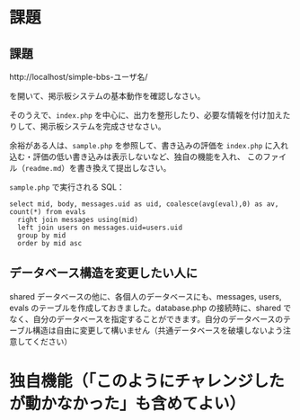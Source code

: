 # 課題

## 課題

http://localhost/simple-bbs-ユーザ名/

を開いて、掲示板システムの基本動作を確認しなさい。

そのうえで、```index.php``` を中心に、出力を整形したり、必要な情報を付け加えたりして、掲示板システムを完成させなさい。

余裕がある人は、```sample.php``` を参照して、書き込みの評価を ```index.php``` に入れ込む・評価の低い書き込みは表示しないなど、独自の機能を入れ、
このファイル（```readme.md```）を書き換えて提出しなさい。

```sample.php``` で実行される SQL：

```
select mid, body, messages.uid as uid, coalesce(avg(eval),0) as av, count(*) from evals
  right join messages using(mid)
  left join users on messages.uid=users.uid
  group by mid
  order by mid asc
```

## データベース構造を変更したい人に

shared データベースの他に、各個人のデータベースにも、messages, users, evals のテーブルを作成しておきました。database.php の接続時に、shared でなく、自分のデータベースを指定することができます。自分のデータベースのテーブル構造は自由に変更して構いません（共通データベースを破壊しないよう注意してください）


# 独自機能（「このようにチャレンジしたが動かなかった」も含めてよい）
